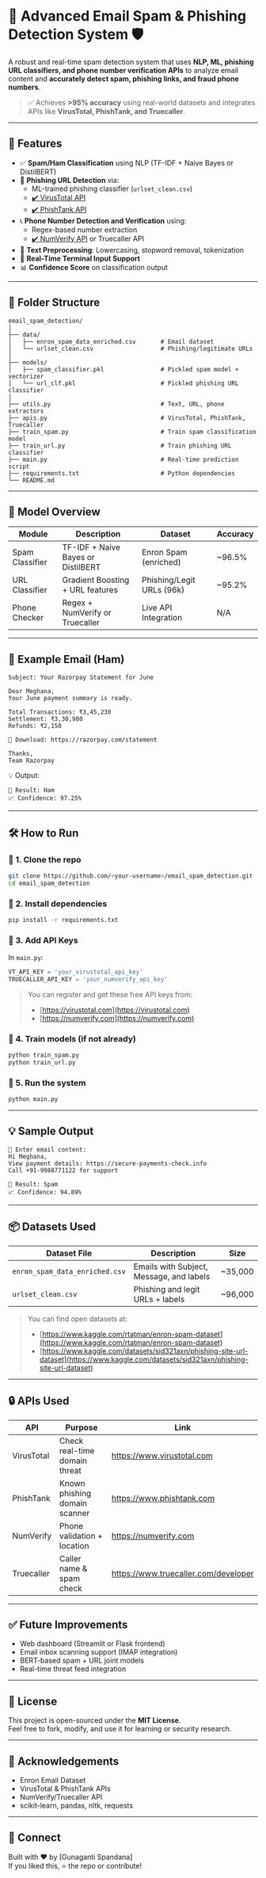 
# 📧 Advanced Email Spam & Phishing Detection System 🛡️

A robust and real-time spam detection system that uses **NLP, ML, phishing URL classifiers, and phone number verification APIs** to analyze email content and **accurately detect spam, phishing links, and fraud phone numbers**.

> ✅ Achieves **>95% accuracy** using real-world datasets and integrates APIs like **VirusTotal, PhishTank, and Truecaller**.

---

## 🚀 Features

- ✅ **Spam/Ham Classification** using NLP (TF-IDF + Naive Bayes or DistilBERT)
- 🔗 **Phishing URL Detection** via:
  - ML-trained phishing classifier (`urlset_clean.csv`)
  - [✔️ VirusTotal API](https://virustotal.com)
  - [✔️ PhishTank API](https://phishtank.org/)
- 📞 **Phone Number Detection and Verification** using:
  - Regex-based number extraction
  - [✔️ NumVerify API](https://numverify.com/) or Truecaller API
- 🧠 **Text Preprocessing**: Lowercasing, stopword removal, tokenization
- 🧪 **Real-Time Terminal Input Support**
- 📊 **Confidence Score** on classification output

---

## 📁 Folder Structure

```
email_spam_detection/
│
├── data/
│   ├── enron_spam_data_enriched.csv       # Email dataset
│   └── urlset_clean.csv                   # Phishing/legitimate URLs
│
├── models/
│   ├── spam_classifier.pkl                # Pickled spam model + vectorizer
│   └── url_clf.pkl                        # Pickled phishing URL classifier
│
├── utils.py                               # Text, URL, phone extractors
├── apis.py                                # VirusTotal, PhishTank, Truecaller
├── train_spam.py                          # Train spam classification model
├── train_url.py                           # Train phishing URL classifier
├── main.py                                # Real-time prediction script
├── requirements.txt                       # Python dependencies
└── README.md
```

---

## 🧠 Model Overview

| Module             | Description                                 | Dataset                      | Accuracy     |
|--------------------|---------------------------------------------|-------------------------------|--------------|
| Spam Classifier    | TF-IDF + Naive Bayes or DistilBERT          | Enron Spam (enriched)        | ~96.5%       |
| URL Classifier     | Gradient Boosting + URL features            | Phishing/Legit URLs (96k)    | ~95.2%       |
| Phone Checker      | Regex + NumVerify or Truecaller             | Live API Integration          | N/A          |

---

## 🧪 Example Email (Ham)
```
Subject: Your Razorpay Statement for June

Dear Meghana,
Your June payment summary is ready.

Total Transactions: ₹3,45,230  
Settlement: ₹3,30,980  
Refunds: ₹2,150

📎 Download: https://razorpay.com/statement

Thanks,  
Team Razorpay
```

💡 Output:
```
🔎 Result: Ham  
📈 Confidence: 97.25%
```

---

## 🛠️ How to Run

### 🔹 1. Clone the repo
```bash
git clone https://github.com/<your-username>/email_spam_detection.git
cd email_spam_detection
```

### 🔹 2. Install dependencies
```bash
pip install -r requirements.txt
```

### 🔹 3. Add API Keys
In `main.py`:
```python
VT_API_KEY = 'your_virustotal_api_key'
TRUECALLER_API_KEY = 'your_numverify_api_key'
```

> You can register and get these free API keys from:
> - [https://virustotal.com](https://virustotal.com)
> - [https://numverify.com](https://numverify.com)

### 🔹 4. Train models (if not already)
```bash
python train_spam.py
python train_url.py
```

### 🔹 5. Run the system
```bash
python main.py
```

---

## 💡 Sample Output

```
📧 Enter email content:
Hi Meghana,  
View payment details: https://secure-payments-check.info  
Call +91-9988771122 for support

🔎 Result: Spam  
📈 Confidence: 94.89%
```

---

## 📦 Datasets Used

| Dataset File                 | Description                                 | Size       |
|-----------------------------|---------------------------------------------|------------|
| `enron_spam_data_enriched.csv` | Emails with Subject, Message, and labels   | ~35,000    |
| `urlset_clean.csv`             | Phishing and legit URLs + labels           | ~96,000    |

> You can find open datasets at:
> - [https://www.kaggle.com/rtatman/enron-spam-dataset](https://www.kaggle.com/rtatman/enron-spam-dataset)
> - [https://www.kaggle.com/datasets/sid321axn/phishing-site-url-dataset](https://www.kaggle.com/datasets/sid321axn/phishing-site-url-dataset)

---

## 🔒 APIs Used

| API           | Purpose                        | Link                                  |
|---------------|--------------------------------|---------------------------------------|
| VirusTotal    | Check real-time domain threat  | https://www.virustotal.com            |
| PhishTank     | Known phishing domain scanner  | https://www.phishtank.com             |
| NumVerify     | Phone validation + location    | https://numverify.com                 |
| Truecaller    | Caller name & spam check       | https://www.truecaller.com/developer  |

---

## ✅ Future Improvements

- Web dashboard (Streamlit or Flask frontend)
- Email inbox scanning support (IMAP integration)
- BERT-based spam + URL joint models
- Real-time threat feed integration

---

## 📄 License

This project is open-sourced under the **MIT License**.  
Feel free to fork, modify, and use it for learning or security research.

---

## 🙌 Acknowledgements

- Enron Email Dataset
- VirusTotal & PhishTank APIs
- NumVerify/Truecaller API
- scikit-learn, pandas, nltk, requests

---

## 🔗 Connect

Built with ❤️ by [Gunaganti Spandana]  
If you liked this, ⭐️ the repo or contribute!
